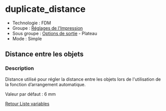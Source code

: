 # duplicate_distance

* Technologie : FDM
* Groupe : [Réglages de l'Impression](../print_settings/print_settings.md)
* Sous groupe : [Options de sortie](../print_settings/print_settings.md#options-de-sortie) - Plateau
* Mode : Simple

## Distance entre les objets

### Description

Distance utilisé pour régler la distance entre les objets lors de l'utilisation de la fonction d’arrangement automatique.

Valeur par défaut : 6 mm

[Retour Liste variables](variable_list.md)